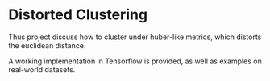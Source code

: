 # Distorted Clustering

Thus project discuss how to cluster under huber-like metrics, which distorts the euclidean distance.

A working implementation in Tensorflow is provided, as well as examples on real-world datasets.
